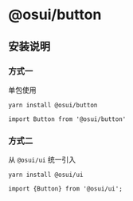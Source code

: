 # @osui/button

## 安装说明

### 方式一

单包使用

```
yarn install @osui/button
```

```
import Button from '@osui/button'
```

### 方式二

从 `@osui/ui` 统一引入

```
yarn install @osui/ui
```

```
import {Button} from '@osui/ui';
```



